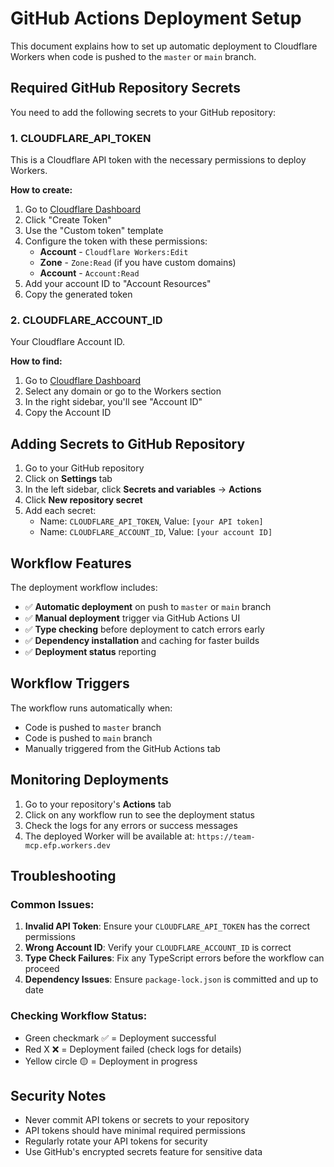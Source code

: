# GitHub Actions Deployment Setup

This document explains how to set up automatic deployment to Cloudflare Workers when code is pushed to the `master` or `main` branch.

## Required GitHub Repository Secrets

You need to add the following secrets to your GitHub repository:

### 1. CLOUDFLARE_API_TOKEN

This is a Cloudflare API token with the necessary permissions to deploy Workers.

**How to create:**
1. Go to [Cloudflare Dashboard](https://dash.cloudflare.com/profile/api-tokens)
2. Click "Create Token"
3. Use the "Custom token" template
4. Configure the token with these permissions:
   - **Account** - `Cloudflare Workers:Edit`
   - **Zone** - `Zone:Read` (if you have custom domains)
   - **Account** - `Account:Read`
5. Add your account ID to "Account Resources"
6. Copy the generated token

### 2. CLOUDFLARE_ACCOUNT_ID

Your Cloudflare Account ID.

**How to find:**
1. Go to [Cloudflare Dashboard](https://dash.cloudflare.com/)
2. Select any domain or go to the Workers section
3. In the right sidebar, you'll see "Account ID"
4. Copy the Account ID

## Adding Secrets to GitHub Repository

1. Go to your GitHub repository
2. Click on **Settings** tab
3. In the left sidebar, click **Secrets and variables** → **Actions**
4. Click **New repository secret**
5. Add each secret:
   - Name: `CLOUDFLARE_API_TOKEN`, Value: `[your API token]`
   - Name: `CLOUDFLARE_ACCOUNT_ID`, Value: `[your account ID]`

## Workflow Features

The deployment workflow includes:

- ✅ **Automatic deployment** on push to `master` or `main` branch
- ✅ **Manual deployment** trigger via GitHub Actions UI
- ✅ **Type checking** before deployment to catch errors early
- ✅ **Dependency installation** and caching for faster builds
- ✅ **Deployment status** reporting

## Workflow Triggers

The workflow runs automatically when:
- Code is pushed to `master` branch
- Code is pushed to `main` branch
- Manually triggered from the GitHub Actions tab

## Monitoring Deployments

1. Go to your repository's **Actions** tab
2. Click on any workflow run to see the deployment status
3. Check the logs for any errors or success messages
4. The deployed Worker will be available at: `https://team-mcp.efp.workers.dev`

## Troubleshooting

### Common Issues:

1. **Invalid API Token**: Ensure your `CLOUDFLARE_API_TOKEN` has the correct permissions
2. **Wrong Account ID**: Verify your `CLOUDFLARE_ACCOUNT_ID` is correct
3. **Type Check Failures**: Fix any TypeScript errors before the workflow can proceed
4. **Dependency Issues**: Ensure `package-lock.json` is committed and up to date

### Checking Workflow Status:

- Green checkmark ✅ = Deployment successful
- Red X ❌ = Deployment failed (check logs for details)
- Yellow circle 🟡 = Deployment in progress

## Security Notes

- Never commit API tokens or secrets to your repository
- API tokens should have minimal required permissions
- Regularly rotate your API tokens for security
- Use GitHub's encrypted secrets feature for sensitive data